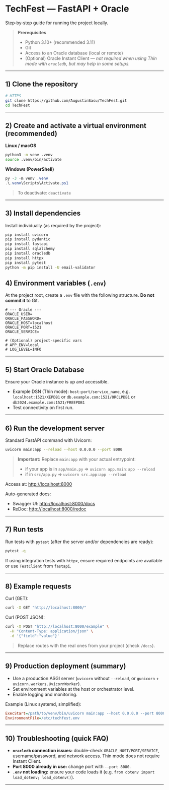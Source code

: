 # TechFest — FastAPI + Oracle

Step‑by‑step guide for running the project locally.

> **Prerequisites**
>
> * Python 3.10+ (recommended 3.11)
> * Git
> * Access to an Oracle database (local or remote)
> * (Optional) Oracle Instant Client — *not required when using Thin mode with `oracledb`, but may help in some setups.*

---

## 1) Clone the repository

```bash
# HTTPS
git clone https://github.com/AugustinSasu/TechFest.git
cd TechFest
```

---

## 2) Create and activate a virtual environment (recommended)

**Linux / macOS**

```bash
python3 -m venv .venv
source .venv/bin/activate
```

**Windows (PowerShell)**

```powershell
py -3 -m venv .venv
.\.venv\Scripts\Activate.ps1
```

> To deactivate: `deactivate`

---

## 3) Install dependencies

Install individually (as required by the project):

```bash
pip install uvicorn
pip install pydantic
pip install fastapi
pip install sqlalchemy
pip install oracledb
pip install httpx 
pip install pytest
python -m pip install -U email-validator
```



## 4) Environment variables (`.env`)

At the project root, create a `.env` file with the following structure. **Do not commit it** to Git.

```env
# --- Oracle ---
ORACLE_USER=
ORACLE_PASSWORD=
ORACLE_HOST=localhost
ORACLE_PORT=1521
ORACLE_SERVICE=

# (Optional) project-specific vars
# APP_ENV=local
# LOG_LEVEL=INFO
```
---

## 5) Start Oracle Database

Ensure your Oracle instance is up and accessible.

* Example DSN (Thin mode): `host:port/service_name`, e.g. `localhost:1521/XEPDB1` or `db.example.com:1521/ORCLPDB1` or `db2024.example.com:1521/FREEPDB1`
* Test connectivity on first run.

---

## 6) Run the development server

Standard FastAPI command with Uvicorn:

```bash
uvicorn main:app --reload --host 0.0.0.0 --port 8000
```

> **Important:** Replace `main:app` with your actual entrypoint:
>
> * if your app is in `app/main.py` ⇒ `uvicorn app.main:app --reload`
> * if in `src/app.py` ⇒ `uvicorn src.app:app --reload`

Access at: [http://localhost:8000](http://localhost:8000)

Auto-generated docs:

* Swagger UI: [http://localhost:8000/docs](http://localhost:8000/docs)
* ReDoc: [http://localhost:8000/redoc](http://localhost:8000/redoc)

---

## 7) Run tests

Run tests with `pytest` (after the server and/or dependencies are ready):

```bash
pytest -q
```

If using integration tests with `httpx`, ensure required endpoints are available or use `TestClient` from `fastapi`.

---

## 8) Example requests

Curl (GET):

```bash
curl -X GET "http://localhost:8000/" 
```

Curl (POST JSON):

```bash
curl -X POST "http://localhost:8000/example" \
  -H "Content-Type: application/json" \
  -d '{"field":"value"}'
```

> Replace routes with the real ones from your project (check `/docs`).

---

## 9) Production deployment (summary)

* Use a production ASGI server (`uvicorn` without `--reload`, or `gunicorn` + `uvicorn.workers.UvicornWorker`).
* Set environment variables at the host or orchestrator level.
* Enable logging and monitoring.

Example (Linux systemd, simplified):

```ini
ExecStart=/path/to/venv/bin/uvicorn main:app --host 0.0.0.0 --port 8000
EnvironmentFile=/etc/techfest.env
```

---

## 10) Troubleshooting (quick FAQ)

* **`oracledb` connection issues:** double-check `ORACLE_HOST/PORT/SERVICE`, username/password, and network access. Thin mode does not require Instant Client.
* **Port 8000 already in use:** change port with `--port 8080`.
* **`.env` not loading:** ensure your code loads it (e.g. `from dotenv import load_dotenv; load_dotenv()`).

---


